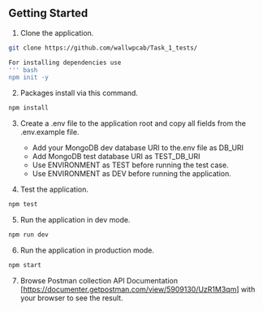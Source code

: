 
## Getting Started

1. Clone the application.
```bash
git clone https://github.com/wallwpcab/Task_1_tests/

For installing dependencies use 
''' bash
npm init -y


```
2. Packages install via this command.       
```bash
npm install
```
3. Create a .env file to the application root and copy all fields from the .env.example file.       
    * Add your MongoDB dev database URI to the.env file as DB_URI
    * Add MongoDB test database URI as TEST_DB_URI
    * Use ENVIRONMENT as TEST before running the test case.
    * Use ENVIRONMENT as DEV before running the application. 

4. Test the application.
```bash
npm test
```

5. Run the application in dev mode.
```bash
npm run dev
```
6. Run the application in production mode.
```bash
npm start
```
7. Browse Postman collection API Documentation [https://documenter.getpostman.com/view/5909130/UzR1M3qm] with your browser to see the result.
    
